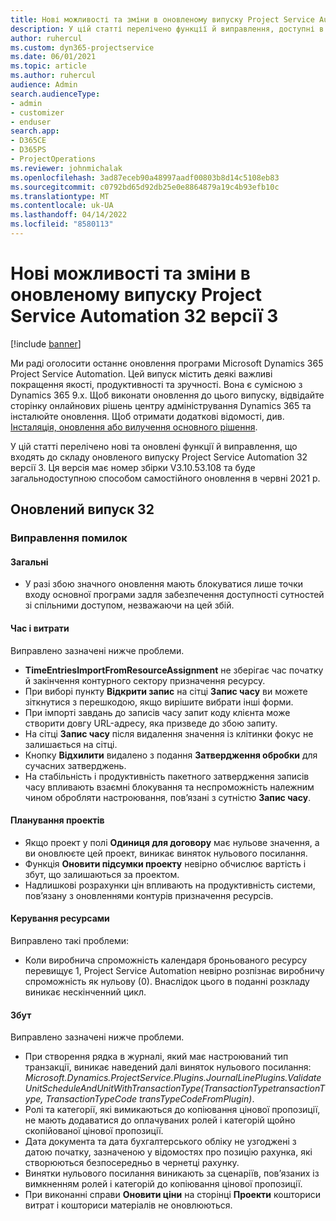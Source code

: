 ```yaml
---
title: Нові можливості та зміни в оновленому випуску Project Service Automation 32 версії 3
description: У цій статті перелічено функції й виправлення, доступні в оновленому випуску Project Service Automation 32, версії 3.
author: ruhercul
ms.custom: dyn365-projectservice
ms.date: 06/01/2021
ms.topic: article
ms.author: ruhercul
audience: Admin
search.audienceType:
- admin
- customizer
- enduser
search.app:
- D365CE
- D365PS
- ProjectOperations
ms.reviewer: johnmichalak
ms.openlocfilehash: 3ad87eceb90a48997aadf00803b8d14c5108eb83
ms.sourcegitcommit: c0792bd65d92db25e0e8864879a19c4b93efb10c
ms.translationtype: MT
ms.contentlocale: uk-UA
ms.lasthandoff: 04/14/2022
ms.locfileid: "8580113"
---
```

# <a name="whats-new-or-changed-in-project-service-automation-update-release-32-v3"></a>Нові можливості та зміни в оновленому випуску Project Service Automation 32 версії 3

[!include [banner](../includes/psa-now-project-operations.md)]

Ми раді оголосити останнє оновлення програми Microsoft Dynamics 365 Project Service Automation. Цей випуск містить деякі важливі покращення якості, продуктивності та зручності. Вона є сумісною з Dynamics 365 9.x. Щоб виконати оновлення до цього випуску, відвідайте сторінку онлайнових рішень центру адміністрування Dynamics 365 та інсталюйте оновлення. Щоб отримати додаткові відомості, див. [Інсталяція, оновлення або вилучення основного рішення](/power-platform/admin/install-remove-preferred-solution).

У цій статті перелічено нові та оновлені функції й виправлення, що входять до складу оновленого випуску Project Service Automation 32 версії 3. Ця версія має номер збірки V3.10.53.108 та буде загальнодоступною способом самостійного оновлення в червні 2021 р.

## <a name="update-release-32"></a>Оновлений випуск 32

### <a name="bug-fixes"></a>Виправлення помилок

#### <a name="general"></a>Загальні

- У разі збою значного оновлення мають блокуватися лише точки входу основної програми задля забезпечення доступності сутностей зі спільними доступом, незважаючи на цей збій.

#### <a name="time-and-expense"></a>Час і витрати

Виправлено зазначені нижче проблеми.

- **TimeEntriesImportFromResourceAssignment** не зберігає час початку й закінчення контурного сектору призначення ресурсу.
- При виборі пункту **Відкрити запис** на сітці **Запис часу** ви можете зіткнутися з перешкодою, якщо вирішите вибрати інші форми.
- При імпорті завдань до записів часу запит коду клієнта може створити довгу URL-адресу, яка призведе до збою запиту.
- На сітці **Запис часу** після видалення значення із клітинки фокус не залишається на сітці.
- Кнопку **Відхилити** видалено з подання **Затвердження обробки** для сучасних затверджень.
- На стабільність і продуктивність пакетного затвердження записів часу впливають взаємні блокування та неспроможність належним чином обробляти настроювання, пов’язані з сутністю **Запис часу**.

#### <a name="project-planning"></a>Планування проектів

- Якщо проект у полі **Одиниця для договору** має нульове значення, а ви оновлюєте цей проект, виникає виняток нульового посилання.
- Функція **Оновити підсумки проекту** невірно обчислює вартість і збут, що залишаються за проектом.
- Надлишкові розрахунки цін впливають на продуктивність системи, пов’язану з оновленнями контурів призначення ресурсів.

#### <a name="resource-management"></a>Керування ресурсами

Виправлено такі проблеми:

- Коли виробнича спроможність календаря броньованого ресурсу перевищує 1, Project Service Automation невірно розпізнає виробничу спроможність як нульову (0). Внаслідок цього в поданні розкладу виникає нескінченний цикл.

#### <a name="sales"></a>Збут

Виправлено зазначені нижче проблеми.

- При створення рядка в журналі, який має настроюваний тип транзакції, виникає наведений далі виняток нульового посилання: *Microsoft.Dynamics.ProjectService.Plugins.JournalLinePlugins.ValidateUnitScheduleAndUnitWithTransactionType(TransactionTypetransactionType, TransactionTypeCode transTypeCodeFromPlugin)*.
- Ролі та категорії, які вимикаються до копіювання цінової пропозиції, не мають додаватися до оплачуваних ролей і категорій щойно скопійованої цінової пропозиції.
- Дата документа та дата бухгалтерського обліку не узгоджені з датою початку, зазначеною у відомостях про позицію рахунка, які створюються безпосередньо в чернетці рахунку.
- Винятки нульового посилання виникають за сценаріїв, пов’язаних із вимкненням ролей і категорій до копіювання цінової пропозиції.
- При виконанні справи **Оновити ціни** на сторінці **Проекти** кошториси витрат і кошториси матеріалів не оновлюються.

